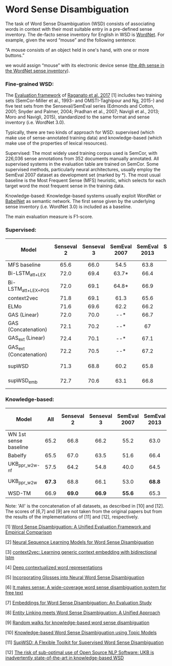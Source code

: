# Word Sense Disambiguation

The task of Word Sense Disambiguation (WSD) consists of associating words in context with their most suitable entry in a pre-defined sense inventory. The de-facto sense inventory for English in WSD is [WordNet](https://wordnet.princeton.edu).
For example, given the word “mouse” and the following sentence:

“A mouse consists of an object held in one's hand, with one or more buttons.” 

we would assign “mouse”  with its electronic device sense ([the 4th sense in the WordNet sense inventory](http://wordnetweb.princeton.edu/perl/webwn?c=8&sub=Change&o2=&o0=1&o8=1&o1=1&o7=&o5=&o9=&o6=&o3=&o4=&i=-1&h=000000&s=mouse)).


### Fine-grained WSD:

The [Evaluation framework](http://lcl.uniroma1.it/wsdeval/) of [Raganato et al. 2017](http://aclweb.org/anthology/E/E17/E17-1010.pdf) [1] includes two training sets (SemCor-Miller et al., 1993- and OMSTI-Taghipour and Ng, 2015-) and five test sets from the Senseval/SemEval series (Edmonds and Cotton, 2001; Snyder and Palmer, 2004; Pradhan et al., 2007; Navigli et al., 2013; Moro and Navigli, 2015), standardized to the same format and sense inventory (i.e. WordNet 3.0).

Typically, there are two kinds of approach for WSD: supervised (which make use of sense-annotated training data) and knowledge-based (which make use of the properties of lexical resources).

Supervised: The most widely used training corpus used is SemCor, with 226,036 sense annotations from 352 documents manually annotated. All supervised systems in the evaluation table are trained on SemCor. Some supervised methods, particularly neural architectures, usually employ the SemEval 2007 dataset as development set (marked by *). The most usual baseline is the Most Frequent Sense (MFS) heuristic, which selects for each target word the most frequent sense in the training data.

Knowledge-based:  Knowledge-based systems usually exploit WordNet or [BabelNet](https://babelnet.org/) as semantic network. The first sense given by the underlying sense inventory (i.e. WordNet 3.0) is included as a baseline.

The main evaluation measure is F1-score.


### Supervised:

| Model           | Senseval 2  |Senseval 3  |SemEval 2007 |SemEval 2013 |SemEval 2015 | Paper / Source |
| ------------- | :-----:|:-----:|:-----:|:-----:|:-----:| --- |
|MFS baseline | 65.6 | 66.0 | 54.5 | 63.8 | 67.1 |  [[1]](http://aclweb.org/anthology/E/E17/E17-1010.pdf) |
|Bi-LSTM<sub>att+LEX</sub> |  72.0 | 69.4 |63.7* | 66.4 | 72.4 | [[2]]((http://aclweb.org/anthology/D17-1120)) |
|Bi-LSTM<sub>att+LEX+POS</sub> |   72.0 | 69.1|64.8* | 66.9 | 71.5 | [[2]](http://aclweb.org/anthology/D17-1120) |
|context2vec | 71.8 | 69.1 |61.3  | 65.6 | 71.9 | [[3]]((http://www.aclweb.org/anthology/K16-1006)) | 
|ELMo | 71.6 | 69.6 | 62.2 | 66.2 | 71.3 | [[4]]((http://aclweb.org/anthology/N18-1202)) |
|GAS (Linear) | 72.0  | 70.0 | --* | 66.7 | 71.6 | [[5]](http://aclweb.org/anthology/P18-1230) |
|GAS (Concatenation) | 72.1 | 70.2 | --* | 67 | 71.8 |  [[5]](http://aclweb.org/anthology/P18-1230))  |
|GAS<sub>ext</sub> (Linear) | 72.4 | 70.1 | --* | 67.1 | 72.1 |[[5]](http://aclweb.org/anthology/P18-1230)  |
|GAS<sub>ext</sub> (Concatenation) | 72.2 | 70.5 | --* | 67.2 | 72.6 | [[5]](http://aclweb.org/anthology/P18-1230)  |
|supWSD | 71.3 | 68.8 | 60.2 | 65.8 | 70.0 | [[6]](https://aclanthology.info/pdf/P/P10/P10-4014.pdf) [[11]](http://aclweb.org/anthology/D17-2018) |
|supWSD<sub>emb</sub> | 72.7 | 70.6 | 63.1 | 66.8 | 71.8 | [[7]](http://www.aclweb.org/anthology/P16-1085) [[11]](http://aclweb.org/anthology/D17-2018) |


### Knowledge-based:

| Model           | All | Senseval 2 |Senseval 3 |SemEval 2007 |SemEval 2013 |SemEval 2015 |  Paper / Source |
| ------------- | :-----: | :-----: | :-----: | :-----: | :-----: | :-----: | --- |
|WN 1st sense baseline | 65.2 | 66.8 | 66.2 | 55.2 | 63.0 | 67.8 | [[1]](http://aclweb.org/anthology/E/E17/E17-1010.pdf) |
|Babelfy | 65.5 | 67.0 | 63.5 | 51.6 | 66.4 | **70.3** | [[8]](http://aclweb.org/anthology/Q14-1019) |
|UKB<sub>ppr_w2w-nf</sub> | 57.5 | 64.2 | 54.8 | 40.0 | 64.5 | 64.5 | [[9]](https://www.mitpressjournals.org/doi/full/10.1162/COLI_a_00164) [[12]](http://aclweb.org/anthology/W18-2505) |
|UKB<sub>ppr_w2w</sub> | **67.3** | 68.8 | 66.1 | 53.0 | **68.8** | **70.3** | [[9]](https://www.mitpressjournals.org/doi/full/10.1162/COLI_a_00164) [[12]](http://aclweb.org/anthology/W18-2505) |
|WSD-TM | 66.9 | **69.0** | **66.9** | **55.6** | 65.3 | 69.6 | [[10]](https://arxiv.org/pdf/1801.01900.pdf) |

Note: 'All' is the concatenation of all datasets, as described in [10] and [12]. The scores of [6,7] and [9] are not taken from the original papers but from the results of the implementations of [11] and [12], respectively.

[1] [Word Sense Disambiguation: A Unified Evaluation Framework and Empirical Comparison](http://aclweb.org/anthology/E/E17/E17-1010.pdf)

[2] [Neural Sequence Learning Models for Word Sense Disambiguation](http://aclweb.org/anthology/D17-1120)

[3] [context2vec: Learning generic context embedding with bidirectional lstm](http://www.aclweb.org/anthology/K16-1006)

[4] [Deep contextualized word representations](http://aclweb.org/anthology/N18-1202)

[5] [Incorporating Glosses into Neural Word Sense Disambiguation](http://aclweb.org/anthology/P18-1230)

[6] [It makes sense: A wide-coverage word sense disambiguation system for free text](https://aclanthology.info/pdf/P/P10/P10-4014.pdf)

[7] [Embeddings for Word Sense Disambiguation: An Evaluation Study](http://www.aclweb.org/anthology/P16-1085)

[8] [Entity Linking meets Word Sense Disambiguation: A Unified Approach](http://aclweb.org/anthology/Q14-1019)

[9] [Random walks for knowledge-based word sense disambiguation](https://www.mitpressjournals.org/doi/full/10.1162/COLI_a_00164)

[10] [Knowledge-based Word Sense Disambiguation using Topic Models](https://arxiv.org/pdf/1801.01900.pdf)

[11] [SupWSD: A Flexible Toolkit for Supervised Word Sense Disambiguation](http://aclweb.org/anthology/D17-2018)

[12] [The risk of sub-optimal use of Open Source NLP Software: UKB is inadvertently state-of-the-art in knowledge-based WSD](http://aclweb.org/anthology/W18-2505)
